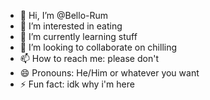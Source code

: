 - 👋 Hi, I’m @Bello-Rum
- 👀 I’m interested in eating
- 🌱 I’m currently learning stuff
- 💞️ I’m looking to collaborate on chilling
- 📫 How to reach me: please don't
- 😄 Pronouns: He/Him or whatever you want
- ⚡ Fun fact: idk why i'm here

<!---
Bello-Rum/Bello-Rum is a ✨ special ✨ repository because its `README.md` (this file) appears on your GitHub profile.
You can click the Preview link to take a look at your changes.
--->
